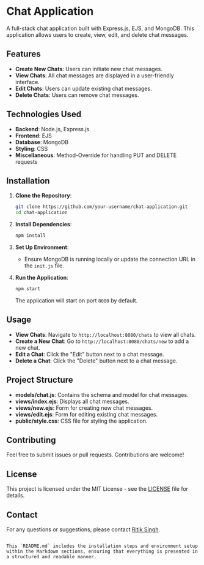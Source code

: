 # Chat Application

A full-stack chat application built with Express.js, EJS, and MongoDB. This application allows users to create, view, edit, and delete chat messages.

## Features

- **Create New Chats**: Users can initiate new chat messages.
- **View Chats**: All chat messages are displayed in a user-friendly interface.
- **Edit Chats**: Users can update existing chat messages.
- **Delete Chats**: Users can remove chat messages.

## Technologies Used

- **Backend**: Node.js, Express.js
- **Frontend**: EJS
- **Database**: MongoDB
- **Styling**: CSS
- **Miscellaneous**: Method-Override for handling PUT and DELETE requests

## Installation

1. **Clone the Repository**:
   ```bash
   git clone https://github.com/your-username/chat-application.git
   cd chat-application
   ```

2. **Install Dependencies**:
   ```bash
   npm install
   ```

3. **Set Up Environment**:
   - Ensure MongoDB is running locally or update the connection URL in the `init.js` file.

4. **Run the Application**:
   ```bash
   npm start
   ```
   The application will start on port `8080` by default.

## Usage

- **View Chats**: Navigate to `http://localhost:8080/chats` to view all chats.
- **Create a New Chat**: Go to `http://localhost:8080/chats/new` to add a new chat.
- **Edit a Chat**: Click the "Edit" button next to a chat message.
- **Delete a Chat**: Click the "Delete" button next to a chat message.

## Project Structure

- **models/chat.js**: Contains the schema and model for chat messages.
- **views/index.ejs**: Displays all chat messages.
- **views/new.ejs**: Form for creating new chat messages.
- **views/edit.ejs**: Form for editing existing chat messages.
- **public/style.css**: CSS file for styling the application.

## Contributing

Feel free to submit issues or pull requests. Contributions are welcome!

## License

This project is licensed under the MIT License - see the [LICENSE](LICENSE) file for details.

## Contact

For any questions or suggestions, please contact [Ritik Singh](mailto:ritik221jaggi@gmail.com).
```

This `README.md` includes the installation steps and environment setup within the Markdown sections, ensuring that everything is presented in a structured and readable manner.
